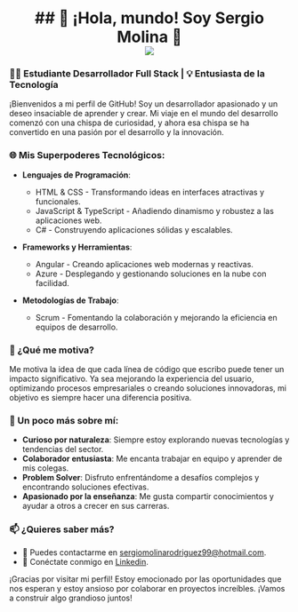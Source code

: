 <div align ="center"><h1>
## 👋 ¡Hola, mundo! Soy Sergio Molina 🌟
  <br><img src="https://t4.ftcdn.net/jpg/03/10/26/27/360_F_310262727_laUeq9XnEmT5W8EfFXVtDioU8wVPehGG.jpg">
</h1></div>  



### 🧑‍💻 Estudiante Desarrollador Full Stack | 💡 Entusiasta de la Tecnología

¡Bienvenidos a mi perfil de GitHub! Soy un desarrollador apasionado y un deseo insaciable de aprender y crear. Mi viaje en el mundo del desarrollo comenzó con una chispa de curiosidad, y ahora esa chispa se ha convertido en una pasión por el desarrollo y la innovación.

### 🌐 Mis Superpoderes Tecnológicos:

- **Lenguajes de Programación**:
  - HTML & CSS - Transformando ideas en interfaces atractivas y funcionales.
  - JavaScript & TypeScript - Añadiendo dinamismo y robustez a las aplicaciones web.
  - C# - Construyendo aplicaciones sólidas y escalables.

- **Frameworks y Herramientas**:
  - Angular - Creando aplicaciones web modernas y reactivas.
  - Azure - Desplegando y gestionando soluciones en la nube con facilidad.

- **Metodologías de Trabajo**:
  - Scrum - Fomentando la colaboración y mejorando la eficiencia en equipos de desarrollo.

### 🚀 ¿Qué me motiva?

Me motiva la idea de que cada línea de código que escribo puede tener un impacto significativo. Ya sea mejorando la experiencia del usuario, optimizando procesos empresariales o creando soluciones innovadoras, mi objetivo es siempre hacer una diferencia positiva. 

### 🌟 Un poco más sobre mí:

- **Curioso por naturaleza**: Siempre estoy explorando nuevas tecnologías y tendencias del sector.
- **Colaborador entusiasta**: Me encanta trabajar en equipo y aprender de mis colegas.
- **Problem Solver**: Disfruto enfrentándome a desafíos complejos y encontrando soluciones efectivas.
- **Apasionado por la enseñanza**: Me gusta compartir conocimientos y ayudar a otros a crecer en sus carreras.

### 📫 ¿Quieres saber más?

- 📧 Puedes contactarme en sergiomolinarodriguez99@hotmail.com.
- 💼 Conéctate conmigo en [Linkedin](www.linkedin.com/in/sergio-molina-rodríguez-04b050314).


¡Gracias por visitar mi perfil! Estoy emocionado por las oportunidades que nos esperan y estoy ansioso por colaborar en proyectos increíbles. ¡Vamos a construir algo grandioso juntos!

